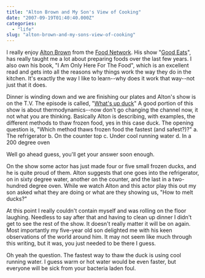 ```yaml
---
title: "Alton Brown and My Son's View of Cooking"
date: "2007-09-19T01:40:40.000Z"
categories: 
  - "life"
slug: "alton-brown-and-my-sons-view-of-cooking"
---
```


I really enjoy [Alton Brown](http://http://altonbrown.com/) from the [Food Network](http://www.foodtv.com). His show "[Good Eats](http://www.foodnetwork.com/food/show_ea/0,1976,FOOD_9956,00.html)", has really taught me a lot about preparing foods over the last few years. I also own his book, "I Am Only Here For The Food", which is an excellent read and gets into all the reasons why things work the way they do in the kitchen. It's exactly the way I like to learn--why does it work that way--not just that it does.

Dinner is winding down and we are finishing our plates and Alton's show is on the T.V. The episode is called, "[What's up duck](http://www.foodnetwork.com/food/show_ea/episode/0,1976,FOOD_9956_17113,00.html)" A good portion of this show is about thermodynamics--now don't go changing the channel now, it not what you are thinking. Basically Alton is describing, with examples, the different methods to thaw frozen food, yes in this case duck. The opening question is, "Which method thaws frozen food the fastest (and safest?)?" a. The refrigerator b. On the counter top c. Under cool running water d. In a 200 degree oven

Well go ahead guess, you'll get your answer soon enough.

On the show some actor has just made four or five small frozen ducks, and he is quite proud of them. Alton suggests that one goes into the refrigerator, on in sixty degree water, another on the counter, and the last in a two-hundred degree oven. While we watch Alton and this actor play this out my son asked what they are doing or what are they showing us, "How to melt ducks?"

At this point I really couldn't contain myself and was rolling on the floor laughing. Needless to say after that and having to clean up dinner I didn't get to see the rest of the show. It doesn't really matter it will be on again. Most importantly my five-year old son delighted me with his keen observations of the world around him. It may not seem like much through this writing, but it was, you just needed to be there I guess.

Oh yeah the question. The fastest way to thaw the duck is using cool running water. I guess warm or hot water would be even faster, but everyone will be sick from your bacteria laden foul.
